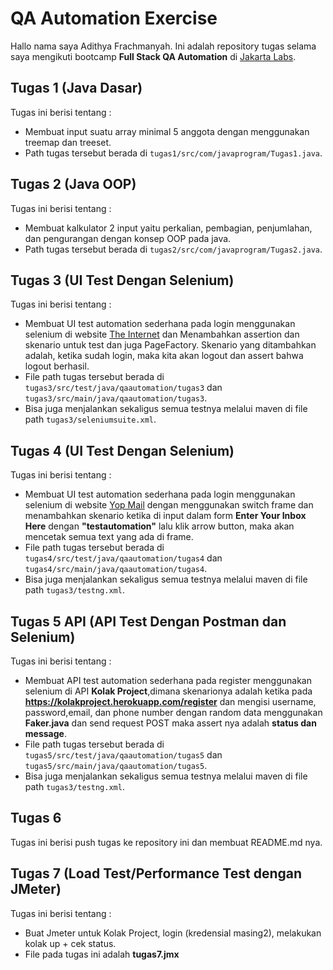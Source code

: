 # QA Automation Exercise

Hallo nama saya Adithya Frachmanyah. Ini adalah repository tugas selama saya mengikuti bootcamp **Full Stack QA Automation** di [Jakarta Labs](https://jakartalabs.com/).

## Tugas 1 (Java Dasar)
Tugas ini berisi tentang :
- Membuat input suatu array minimal 5 anggota dengan menggunakan treemap dan treeset.
- Path tugas tersebut berada di `tugas1/src/com/javaprogram/Tugas1.java`.

## Tugas 2 (Java OOP)
Tugas ini berisi tentang :
- Membuat kalkulator 2 input yaitu perkalian, pembagian, penjumlahan, dan pengurangan dengan konsep OOP pada java.
- Path tugas tersebut berada di `tugas2/src/com/javaprogram/Tugas2.java`.

## Tugas 3 (UI Test Dengan Selenium)
Tugas ini berisi tentang :
- Membuat UI test automation sederhana pada login menggunakan selenium di website [The Internet](http://the-internet.herokuapp.com/login) dan  Menambahkan assertion dan skenario untuk test dan juga PageFactory. Skenario yang ditambahkan adalah, ketika sudah login, maka kita akan logout dan assert bahwa logout berhasil.
- File path tugas tersebut berada di `tugas3/src/test/java/qaautomation/tugas3` dan `tugas3/src/main/java/qaautomation/tugas3`.
- Bisa juga menjalankan sekaligus semua testnya melalui maven di file path `tugas3/seleniumsuite.xml`.

## Tugas 4 (UI Test Dengan Selenium)
Tugas ini berisi tentang :
- Membuat UI test automation sederhana pada login menggunakan selenium di website [Yop Mail](https://yopmail.com/en/) dengan menggunakan switch frame dan menambahkan skenario ketika di input dalam form **Enter Your Inbox Here** dengan **"testautomation"** lalu klik arrow button, maka akan mencetak semua text yang ada di frame.
- File path tugas tersebut berada di `tugas4/src/test/java/qaautomation/tugas4` dan `tugas4/src/main/java/qaautomation/tugas4`.
- Bisa juga menjalankan sekaligus semua testnya melalui maven di file path `tugas3/testng.xml`.

## Tugas 5 API (API Test Dengan Postman dan Selenium)
Tugas ini berisi tentang :
- Membuat API test automation sederhana pada register menggunakan selenium di API **Kolak Project**,dimana skenarionya adalah ketika pada **https://kolakproject.herokuapp.com/register** dan mengisi username, password,email, dan phone number dengan random data menggunakan **Faker.java** dan send request POST maka assert nya adalah **status dan message**.
- File path tugas tersebut berada di `tugas5/src/test/java/qaautomation/tugas5` dan `tugas5/src/main/java/qaautomation/tugas5`.
- Bisa juga menjalankan sekaligus semua testnya melalui maven di file path `tugas3/testng.xml`.

## Tugas 6
Tugas ini berisi push tugas ke repository ini dan membuat README.md nya.

## Tugas 7 (Load Test/Performance Test dengan JMeter)
Tugas ini berisi tentang :
- Buat Jmeter untuk Kolak Project, login (kredensial masing2), melakukan kolak up + cek status.
- File pada tugas ini adalah **tugas7.jmx**
